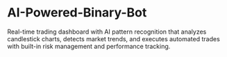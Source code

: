 # AI-Powered-Binary-Bot
Real-time trading dashboard with AI pattern recognition that analyzes candlestick charts, detects market trends, and executes automated trades with built-in risk management and performance tracking.

